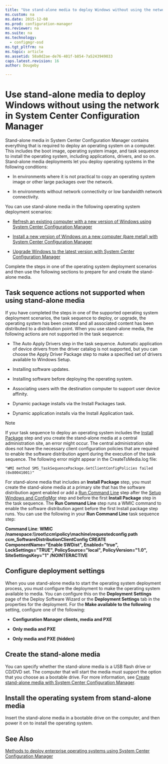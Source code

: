 ```yaml
---
title: "Use stand-alone media to deploy Windows without using the network in System Center Configuration Manager"
ms.custom: na
ms.date: 2015-12-08
ms.prod: configuration-manager
ms.reviewer: na
ms.suite: na
ms.technology:
  - configmgr-osd
ms.tgt_pltfrm: na
ms.topic: article
ms.assetid: 58a0d2ae-de76-401f-b854-7a5243949033
caps.latest.revision: 16
author: Dougeby

---
```

# Use stand-alone media to deploy Windows without using the network in System Center Configuration Manager
Stand-alone media in System Center Configuration Manager contains everything that is required to deploy an  operating system on a computer. This includes the boot image, operating system image, and task sequence to install the operating system, including applications, drivers, and so on. Stand-alone media deployments let you deploy operating systems in the following conditions:  

-   In environments where it is not practical to copy an operating system image or other large packages over the network.  

-   In environments without network connectivity or low bandwidth network connectivity.  

 You can use stand-alone media in the following operating system deployment scenarios:  

-   [Refresh an existing computer with a new version of Windows using System Center Configuration Manager](../../osd/deploy-use/refresh-an-existing-computer-with-a-new-version-of-windows.md)  

-   [Install a new version of Windows on a new computer (bare metal) with System Center Configuration Manager](../../osd/deploy-use/install-new-windows-version-new-computer-bare-metal.md)  

-   [Upgrade Windows to the latest version with System Center Configuration Manager](../../osd/deploy-use/upgrade-windows-to-the-latest-version.md)  

 Complete the steps in one of the operating system deployment scenarios and then use the following sections to prepare for and create the stand-alone media.  

## Task sequence actions not supported when using stand-alone media  
 If  you have completed the steps in one of the supported operating system deployment scenarios, the task sequence to deploy, or upgrade, the operating system has been created and  all associated content has been distributed to a distribution point. When you use stand-alone media, the following actions are not supported in the task sequence:  

-   The Auto Apply Drivers step in the task sequence. Automatic application of device drivers from the driver catalog is not supported, but you can choose the Apply Driver Package step to make a specified set of drivers available to Windows Setup.  

-   Installing software updates.  

-   Installing software before deploying the  operating system.  

-   Associating users with the destination computer to support user device affinity.  

-   Dynamic package installs via the Install Packages task.  

-   Dynamic application installs via the Install Application task.  

> [!NOTE]  
>  If your task sequence to deploy an operating system includes  the [Install Package](../../osd/understand/task-sequence-steps.md#BKMK_InstallPackage) step and you create the stand-alone media at a central administration site, an error might occur. The central administration site does not have the necessary client configuration policies that are required to enable the software distribution agent during the execution of the task sequence. The following error might appear in the CreateTsMedia.log file:  
>   
>  `"WMI method SMS_TaskSequencePackage.GetClientConfigPolicies failed (0x80041001)"`
>   
>  For stand-alone media that includes an **Install Package** step, you must create the stand-alone media at a primary site that has the software distribution agent enabled or add a [Run Command Line](../../osd/understand/task-sequence-steps.md#BKMK_RunCommandLine) step after the [Setup Windows and ConfigMgr](../../osd/understand/task-sequence-steps.md#BKMK_SetupWindowsandConfigMgr) step and before the first **Install Package** step in the task sequence. The **Run Command Line** step runs a WMIC command to enable the software distribution agent before the first Install package step runs. You can use the following in your **Run Command Line** task sequence step:  
>   
>  **Command Line**: **WMIC /namespace:\\\root\ccm\policy\machine\requestedconfig path ccm_SoftwareDistributionClientConfig CREATE ComponentName="Enable SWDist", Enabled="true", LockSettings="TRUE", PolicySource="local", PolicyVersion="1.0", SiteSettingsKey="1" /NOINTERACTIVE**  

## Configure deployment settings  
 When you use stand-alone media to start the operating system deployment process, you must configure the deployment to make the operating system available to media. You can configure this on the **Deployment Settings** page of the Deploy Software Wizard or the **Deployment Settings** tab in the properties for the deployment.  For the **Make available to the following** setting, configure one of the following:  

-   **Configuration Manager clients, media and PXE**  

-   **Only media and PXE**  

-   **Only media and PXE (hidden)**  

## Create the stand-alone media  
 You can specify whether the  stand-alone media is a USB flash drive or CD/DVD set. The computer that will start the media must support the option that you choose as  a bootable drive. For more information, see [Create stand-alone media with System Center Configuration Manager](../../osd/deploy-use/create-stand-alone-media.md).  

## Install the operating system from stand-alone media  
 Insert the stand-alone media in a bootable drive on the computer, and then power it on to install the operating system.  

## See Also  
 [Methods to deploy enterprise operating systems using System Center Configuration Manager](../../osd/deploy-use/methods-to-deploy-enterprise-operating-systems.md)

